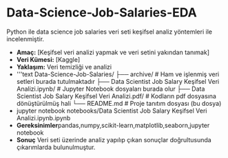 # Data-Science-Job-Salaries-EDA
 Python ile data science job salaries veri seti keşifsel analiz yöntemleri ile incelenmiştir.
- **Amaç:** [Keşifsel veri analizi yapmak ve veri setini yakından tanımak]
- **Veri Kümesi:** [Kaggle]
- **Yaklaşım:** Veri temizliği ve analizi
- '''text
  Data-Science-Job-Salaries/
   ├── archive/            # Ham ve işlenmiş veri setleri burada tutulmaktadır
   ├── Data Scientist Job Salary Keşifsel Veri Analizi.ipynb/          # Jupyter Notebook dosyaları burada olur
   ├── Data Scientist Job Salary Keşifsel Veri Analizi.pdf/            # Kodların pdf dosyasına dönüştürülmüş hali
   └── README.md           # Proje tanıtım dosyası (bu dosya)
- jupyter notebook notebooks/Data Scientist Job Salary Keşifsel Veri Analizi.ipynb.ipynb
- **Gereksinimler**pandas,numpy,scikit-learn,matplotlib,seaborn,jupyter notebook
- **Sonuç** Veri seti üzerinde analiz yapılıp çıkan sonuçlar doğrultusunda çıkarımlarda bulunulmuştur.
